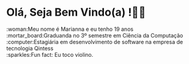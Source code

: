 <h1> Olá, Seja Bem Vindo(a) !👋🏼</h1>
:woman:Meu nome é Marianna e eu tenho 19 anos<br/>
:mortar_board:Graduanda no 3º semestre em Ciência da Computação<br/>
:computer:Estagiária em desenvolvimento de software na empresa de tecnologia Qintess<br/>
:sparkles:Fun fact: Eu toco violino.

<!--
**Mariannamonteiro/Mariannamonteiro** is a ✨ _special_ ✨ repository because its `README.md` (this file) appears on your GitHub profile.

Here are some ideas to get you started:

- 🔭 I’m currently working on ...
- 🌱 I’m currently learning ...
- 👯 I’m looking to collaborate on ...
- 🤔 I’m looking for help with ...
- 💬 Ask me about ...
- 📫 How to reach me: ...
- 😄 Pronouns: ...
- ⚡ Fun fact: Eu toco violino.
-->
